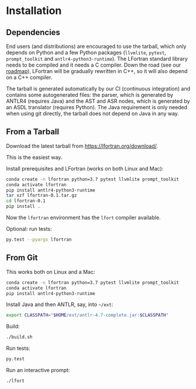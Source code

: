 # Installation

## Dependencies

End users (and distributions) are encouraged to use the tarball, which only
depends on Python and a few Python packages (`llvmlite`, `pytest`,
`prompt_toolkit` and `antlr4-python3-runtime`). The LFortran standard library
needs to be compiled and it needs a C compiler. Down the road (see our
[roadmap](index.md)), LFortran will be gradually rewritten in C++, so it will
also depend on a C++ compiler.

The tarball is generated automatically by our CI (continuous integration) and
contains some autogenerated files: the parser, which is generated by ANTLR4
(requires Java) and the AST and ASR nodes, which is generated by an ASDL
translator (requires Python). The Java requirement is only needed when using
git directly, the tarball does not depend on Java in any way.

## From a Tarball

Download the latest tarball from https://lfortran.org/download/.

This is the easiest way.

Install prerequisites and LFortran (works on both Linux and Mac):
```bash
conda create -n lfortran python=3.7 pytest llvmlite prompt_toolkit
conda activate lfortran
pip install antlr4-python3-runtime
tar xzf lfortran-0.1.tar.gz
cd lfortran-0.1
pip install .
```
Now the `lfortran` environment has the `lfort` compiler available.

Optional: run tests:
```bash
py.test --pyargs lfortran
```


## From Git

This works both on Linux and a Mac:
```bash
conda create -n lfortran python=3.7 pytest llvmlite prompt_toolkit
conda activate lfortran
pip install antlr4-python3-runtime
```
Install Java and then ANTLR, say, into `~/ext`:
```bash
export CLASSPATH="$HOME/ext/antlr-4.7-complete.jar:$CLASSPATH"
```
Build:
```bash
./build.sh
```
Run tests:
```bash
py.test
```
Run an interactive prompt:
```bash
./lfort
```
